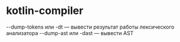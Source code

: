 # kotlin-compiler 
--dump-tokens или -dt — вывести результат работы лексического анализатора 
--dump-ast или -dast — вывести AST
